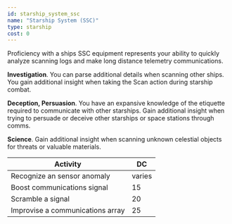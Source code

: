 ```yaml
---
id: starship_system_ssc
name: "Starship System (SSC)"
type: starship
cost: 0
---
```


Proficiency with a ships SSC equipment represents your ability to quickly analyze scanning logs and make long distance telemetry
communications.

__Investigation__. You can parse additional details when scanning other ships. You gain additional insight when taking 
the Scan action during starship combat.

__Deception, Persuasion__. You have an expansive knowledge of the etiquette required to communicate with other starships.
Gain additional insight when trying to persuade or deceive other starships or space stations through comms.

__Science__. Gain additional insight when scanning unknown celestial objects for threats or valuable materials.

Activity | DC
--- | ---
Recognize an sensor anomaly | varies
Boost communications signal | 15
Scramble a signal | 20
Improvise a communications array | 25

